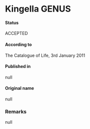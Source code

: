 Kingella GENUS
=======

#### Status
ACCEPTED

#### According to
The Catalogue of Life, 3rd January 2011

#### Published in
null

#### Original name
null

### Remarks
null